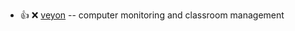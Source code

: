 - :+1: :x:  [veyon](https://github.com/veyon/veyon/releases/download/v4.7.0/veyon_4.7.0-0-debian-bullseye_amd64.deb)  --	computer monitoring and classroom management
